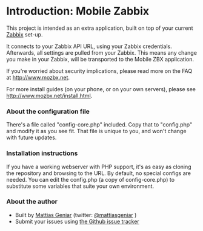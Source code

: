 # Introduction: Mobile Zabbix

This project is intended as an extra application, built on top of your current [Zabbix](http://www.zabbix.com) set-up.

It connects to your Zabbix API URL, using your Zabbix credentials. Afterwards, all settings are pulled from your Zabbix.
This means any change you make in your Zabbix, will be transported to the Mobile ZBX application.

If you're worried about security implications, please read more on the FAQ at http://www.mozbx.net.

For more install guides (on your phone, or on your own servers), please see http://www.mozbx.net/install.html.

### About the configuration file

There's a file called "config-core.php" included. Copy that to "config.php" and modify it as you see fit. That file is unique to you, and won't change with future updates.

### Installation instructions

If you have a working webserver with PHP support, it's as easy as cloning the repository and browsing to the URL. By default, no special configs are needed.
You can edit the config.php (a copy of config-core.php) to substitute some variables that suite your own environment.

### About the author

- Built by [Mattias Geniar](http://mattiasgeniar.be) (twitter: [@mattiasgeniar](https://twitter.com/#!/mattiasgeniar) )
- Submit your issues using [the Github issue tracker](https://github.com/mattiasgeniar/MoZBX/issues)
